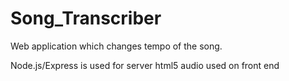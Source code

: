 # Song_Transcriber
Web application which changes tempo of the song.

Node.js/Express is used for server
html5 audio used on front end
